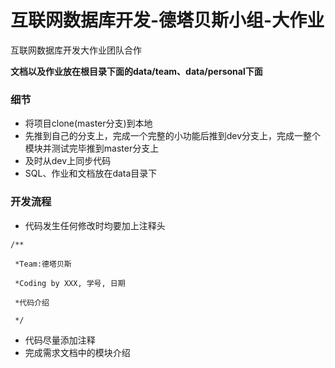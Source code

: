 # 互联网数据库开发-德塔贝斯小组-大作业
互联网数据库开发大作业团队合作

**文档以及作业放在根目录下面的data/team、data/personal下面**

### 细节

- 将项目clone(master分支)到本地
- 先推到自己的分支上，完成一个完整的小功能后推到dev分支上，完成一整个模块并测试完毕推到master分支上
- 及时从dev上同步代码
- SQL、作业和文档放在data目录下

### 开发流程

* 代码发生任何修改时均要加上注释头

```
/**

 *Team:德塔贝斯

 *Coding by XXX, 学号, 日期

 *代码介绍

 */ 
 ```
 * 代码尽量添加注释
 * 完成需求文档中的模块介绍
